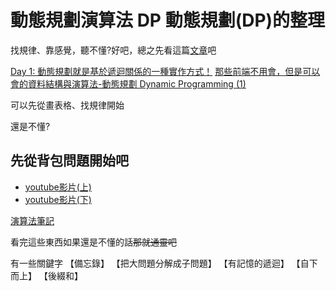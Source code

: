 # 動態規劃演算法 DP 動態規劃(DP)的整理

找規律、靠感覺，聽不懂?好吧，總之先看這篇[文章](https://blog.csdn.net/mrlevo520/article/details/75676160)吧

[Day 1: 動態規劃就是基於遞迴關係的一種實作方式！](https://ithelp.ithome.com.tw/articles/10215363)
[那些前端不用會，但是可以會的資料結構與演算法-動態規劃 Dynamic Programming (1)](https://sheepndw.github.io/memochou/ithelp2023/Day28.html)

可以先從畫表格、找規律開始

還是不懂?<br>

## 先從背包問題開始吧
- [youtube影片(上)](https://www.youtube.com/watch?v=PkWGsbx0Uxw)
- [youtube影片(下)](https://www.youtube.com/watch?v=SE74vZQfvlY)

[演算法筆記](https://web.ntnu.edu.tw/~algo/DynamicProgramming.html)

看完這些東西如果還是不懂的話~~那就通靈吧~~


有一些關鍵字
【備忘錄】
【把大問題分解成子問題】
【有記憶的遞迴】
【自下而上】
【後綴和】